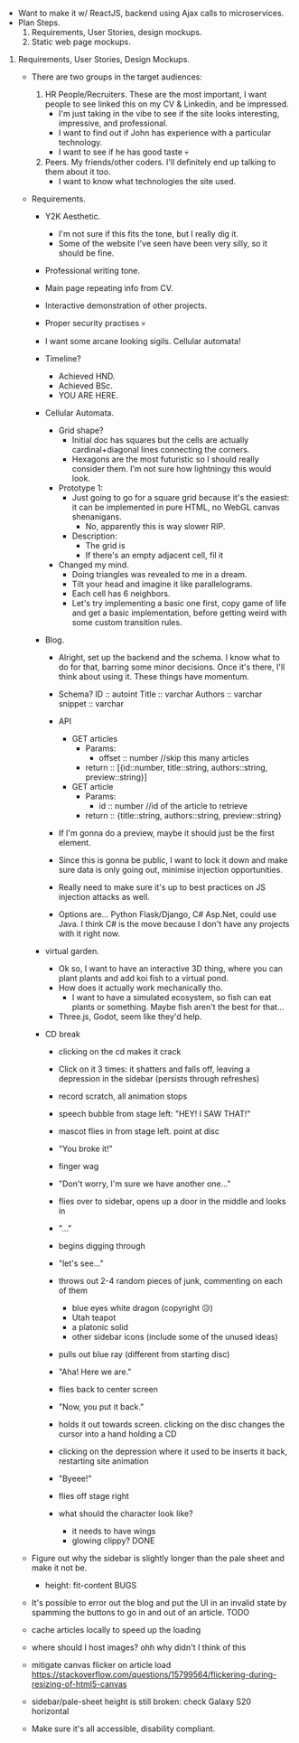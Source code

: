 + Want to make it w/ ReactJS, backend using Ajax calls to microservices.
+ Plan Steps.
	1. Requirements, User Stories, design mockups.
	2. Static web page mockups.

1. Requirements, User Stories, Design Mockups.
	+ There are two groups in the target audiences:
		1. HR People/Recruiters. These are the most important, I want people to see linked this on my CV & Linkedin, and be impressed.
			+ I'm just taking in the vibe to see if the site looks interesting, impressive, and professional.
			+ I want to find out if John has experience with a particular technology.
			+ I want to see if he has good taste 💀
		2. Peers. My friends/other coders. I'll definitely end up talking to them about it too.
			+ I want to know what technologies the site used.

	+ Requirements.
		+ Y2K Aesthetic. 
			+ I'm not sure if this fits the tone, but I really dig it.
			+ Some of the website I've seen have been very silly, so it should be fine.
		+ Professional writing tone.
		+ Main page repeating info from CV.
		+ Interactive demonstration of other projects.
		+ Proper security practises 💀
		
		+ I want some arcane looking sigils. Cellular automata!
		
		+ Timeline?
			+ Achieved HND.
			+ Achieved BSc.
			+ YOU ARE HERE.
		
		+ Cellular Automata.
			+ Grid shape?
				+ Initial doc has squares but the cells are actually cardinal+diagonal lines connecting the corners.
				+ Hexagons are the most futuristic so I should really consider them.
				  I'm not sure how lightningy this would look.
			+ Prototype 1:
				+ Just going to go for a square grid because it's the easiest: it can be implemented in pure HTML,
				  no WebGL canvas shenanigans.
					+ No, apparently this is way slower RIP.
				+ Description:
					+ The grid is 
					+ If there's an empty adjacent cell, fil it
			+ Changed my mind.
				+ Doing triangles was revealed to me in a dream.
				+ Tilt your head and imagine it like parallelograms.
				+ Each cell has 6 neighbors.
				+ Let's try implementing a basic one first, copy game of life and get a basic implementation,
				  before getting weird with some custom transition rules.

		+ Blog.
			+ Alright, set up the backend and the schema. I know what to do for that, barring some minor decisions.
			  Once it's there, I'll think about using it. These things have momentum.
			+ Schema?
				ID :: autoint
				Title :: varchar
				Authors :: varchar
				snippet :: varchar
				
			+ API
				+ GET articles
					+ Params:
						+ offset :: number //skip this many articles
					+ return :: [{id::number, title::string, authors::string, preview::string}]
				+ GET article
					+ Params:
						+ id :: number //id of the article to retrieve
					+ return :: {title::string, authors::string, preview::string}
			+ If I'm gonna do a preview, maybe it should just be the first element.
			+ Since this is gonna be public, I want to lock it down and make sure data is only going out, minimise injection opportunities.
			+ Really need to make sure it's up to best practices on JS injection attacks as well.
			+ Options are... Python Flask/Django, C# Asp.Net, could use Java. I think C# is the move because I don't have any projects with it right now.

		+ virtual garden.
			+ Ok so, I want to have an interactive 3D thing, where you can plant plants and add koi fish to a virtual pond.
			+ How does it actually work mechanically tho.
				+ I want to have a simulated ecosystem, so fish can eat plants or something. Maybe fish aren't the best for that...
			+ Three.js, Godot, seem like they'd help.

		+ CD break
			+ clicking on the cd makes it crack
			+ Click on it 3 times: it shatters and falls off, leaving a depression in the sidebar (persists through refreshes)
			
			+ record scratch, all animation stops
			+ speech bubble from stage left: "HEY! I SAW THAT!"
			+ mascot flies in from stage left. point at disc
			+ "You broke it!" 
			+ finger wag
			+ "Don't worry, I'm sure we have another one..."
			+ flies over to sidebar, opens up a door in the middle and looks in
			+ "..."
			+ begins digging through
			+ "let's see..."
			+ throws out 2-4 random pieces of junk, commenting on each of them
				+ blue eyes white dragon (copyright 😥)
				+ Utah teapot
				+ a platonic solid
				+ other sidebar icons (include some of the unused ideas)
				
			+ pulls out blue ray (different from starting disc)
			+ "Aha! Here we are."
			+ flies back to center screen
			+ "Now, you put it back."
			+ holds it out towards screen. clicking on the disc changes the cursor into a hand holding a CD
			+ clicking on the depression where it used to be inserts it back, restarting site animation
			+ "Byeee!"
			+ flies off stage right
			
			+ what should the character look like?
				+ it needs to have wings
				+ glowing clippy?
DONE
	+ Figure out why the sidebar is slightly longer than the pale sheet and make it not be.
		+ height: fit-content
BUGS
	+ It's possible to error out the blog and put the UI in an invalid state by spamming the buttons to go in and out of an article. 
TODO
	+ cache articles locally to speed up the loading
	+ where should I host images? ohh why didn't I think of this
	+ mitigate canvas flicker on article load https://stackoverflow.com/questions/15799564/flickering-during-resizing-of-html5-canvas
	+ sidebar/pale-sheet height is still broken: check Galaxy S20 horizontal
	+ Make sure it's all accessible, disability compliant.
